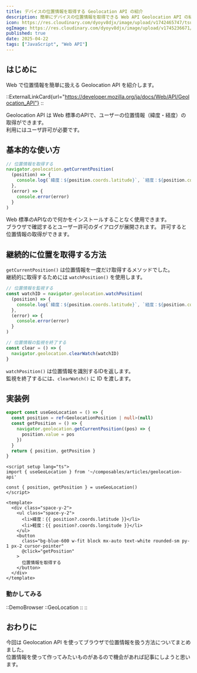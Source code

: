 ```yaml
---
title: デバイスの位置情報を取得する Geolocation API の紹介
description: 簡単にデバイスの位置情報を取得できる Web API Geolocation API の紹介です。
icon: https://res.cloudinary.com/dyoyv8djx/image/upload/v1742465747/tsukiyama_cqdytg.png
ogImage: https://res.cloudinary.com/dyoyv8djx/image/upload/v1745236671/tsukiyama-blog/geo-location-api/geo-location-api_dwk5a7.png
published: true
date: 2025-04-22
tags: ["JavaScript", "Web API"]
---
```


## はじめに

Web で位置情報を簡単に扱える Geolocation API を紹介します。

::ExternalLinkCard{url="https://developer.mozilla.org/ja/docs/Web/API/Geolocation_API"}
::

Geolocation API は Web 標準のAPIで、ユーザーの位置情報（緯度・経度）の取得ができます。<br>
利用にはユーザ許可が必要です。

## 基本的な使い方

```ts
// 位置情報を取得する
navigator.geolocation.getCurrentPosition(
  (position) => {
    console.log(`緯度：${position.coords.latitude}`, `経度：${position.coords.longitude}`)
  },
  (error) => {
    console.error(error)
  }
)
```

Web 標準のAPIなので何かをインストールすることなく使用できます。<br>
ブラウザで確認するとユーザー許可のダイアログが展開されます。
許可すると位置情報の取得ができます。

## 継続的に位置を取得する方法

`getCurrentPosition()` は位置情報を一度だけ取得するメソッドでした。<br>
継続的に取得するためには `watchPosition()` を使用します。

```ts
// 位置情報を監視する
const watchID = navigator.geolocation.watchPosition(
  (position) => {
    console.log(`緯度：${position.coords.latitude}`, `経度：${position.coords.longitude}`)
  },
  (error) => {
    console.error(error)
  }
)

// 位置情報の監視を終了する
const clear = () => {
  navigator.geolocation.clearWatch(watchID)
}
```

`watchPosition()` は位置情報を識別するIDを返します。<br>
監視を終了するには、`clearWatch()` に ID を渡します。

## 実装例

```ts [geo-location.ts]
export const useGeoLocation = () => {
  const position = ref<GeolocationPosition | null>(null)
  const getPosition = () => {
    navigator.geolocation.getCurrentPosition((pos) => {
      position.value = pos
    })
  }
  return { position, getPosition }
}

```

```vue [GeoLocation.vue]
<script setup lang="ts">
import { useGeoLocation } from '~/composables/articles/geolocation-api'

const { position, getPosition } = useGeoLocation()
</script>

<template>
  <div class="space-y-2">
    <ul class="space-y-2">
      <li>緯度：{{ position?.coords.latitude }}</li>
      <li>軽度：{{ position?.coords.longitude }}</li>
    </ul>
    <button
      class="bg-blue-600 w-fit block mx-auto text-white rounded-sm py-1 px-2 cursor-pointer"
      @click="getPosition"
    >
      位置情報を取得する
    </button>
  </div>
</template>
```

### 動かしてみる

::DemoBrowser
  ::GeoLocation
  ::
::

## おわりに

今回は Geolocation API を使ってブラウザで位置情報を扱う方法についてまとめました。<br>
位置情報を使って作ってみたいものがあるので機会があれば記事にしようと思います。
